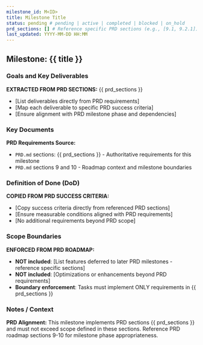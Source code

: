 ```yaml
---
milestone_id: M<ID>
title: Milestone Title
status: pending # pending | active | completed | blocked | on_hold
prd_sections: [] # Reference specific PRD sections (e.g., [9.1, 9.2.1])
last_updated: YYYY-MM-DD HH:MM
---
```


## Milestone: {{ title }}

### Goals and Key Deliverables

**EXTRACTED FROM PRD SECTIONS:** {{ prd_sections }}

- [List deliverables directly from PRD requirements]
- [Map each deliverable to specific PRD success criteria]
- [Ensure alignment with PRD milestone phase and dependencies]

### Key Documents

**PRD Requirements Source:**
- `PRD.md` sections: {{ prd_sections }} - Authoritative requirements for this milestone
- `PRD.md` sections 9 and 10 - Roadmap context and milestone boundaries

### Definition of Done (DoD)

**COPIED FROM PRD SUCCESS CRITERIA:**

- [Copy success criteria directly from referenced PRD sections]
- [Ensure measurable conditions aligned with PRD requirements]
- [No additional requirements beyond PRD scope]

### Scope Boundaries

**ENFORCED FROM PRD ROADMAP:**

- **NOT included**: [List features deferred to later PRD milestones - reference specific sections]
- **NOT included**: [Optimizations or enhancements beyond PRD requirements]
- **Boundary enforcement**: Tasks must implement ONLY requirements in {{ prd_sections }}

### Notes / Context

**PRD Alignment:** This milestone implements PRD sections {{ prd_sections }} and must not exceed scope defined in these sections. Reference PRD roadmap sections 9-10 for milestone phase appropriateness.
